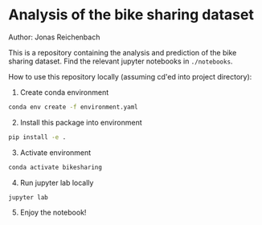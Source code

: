 # Analysis of the bike sharing dataset
Author: Jonas Reichenbach

This is a repository containing the analysis and prediction of the bike sharing dataset. Find the relevant jupyter notebooks in ```./notebooks```.

How to use this repository locally (assuming cd'ed into project directory):

1. Create conda environment

``` bash
conda env create -f environment.yaml
```

2. Install this package into environment

```bash
pip install -e .
```

3. Activate environment

```bash
conda activate bikesharing
```

4. Run jupyter lab locally

```bash
jupyter lab
```

5. Enjoy the notebook!

